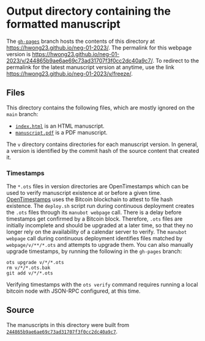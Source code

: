 # Output directory containing the formatted manuscript

The [`gh-pages`](https://github.com/hwong23/neg-01-2023/tree/gh-pages) branch hosts the contents of this directory at <https://hwong23.github.io/neg-01-2023/>.
The permalink for this webpage version is <https://hwong23.github.io/neg-01-2023/v/244865b9ae6ae69c73ad31707f3f0cc2dc40a9c7/>.
To redirect to the permalink for the latest manuscript version at anytime, use the link <https://hwong23.github.io/neg-01-2023/v/freeze/>.

## Files

This directory contains the following files, which are mostly ignored on the `main` branch:

+ [`index.html`](index.html) is an HTML manuscript.
+ [`manuscript.pdf`](manuscript.pdf) is a PDF manuscript.

The `v` directory contains directories for each manuscript version.
In general, a version is identified by the commit hash of the source content that created it.

### Timestamps

The `*.ots` files in version directories are OpenTimestamps which can be used to verify manuscript existence at or before a given time.
[OpenTimestamps](https://opentimestamps.org/) uses the Bitcoin blockchain to attest to file hash existence.
The `deploy.sh` script run during continuous deployment creates the `.ots` files through its `manubot webpage` call.
There is a delay before timestamps get confirmed by a Bitcoin block.
Therefore, `.ots` files are initially incomplete and should be upgraded at a later time, so that they no longer rely on the availability of a calendar server to verify.
The `manubot webpage` call during continuous deployment identifies files matched by `webpage/v/**/*.ots` and attempts to upgrade them.
You can also manually upgrade timestamps, by running the following in the `gh-pages` branch:

```shell
ots upgrade v/*/*.ots
rm v/*/*.ots.bak
git add v/*/*.ots
```

Verifying timestamps with the `ots verify` command requires running a local bitcoin node with JSON-RPC configured, at this time.

## Source

The manuscripts in this directory were built from
[`244865b9ae6ae69c73ad31707f3f0cc2dc40a9c7`](https://github.com/hwong23/neg-01-2023/commit/244865b9ae6ae69c73ad31707f3f0cc2dc40a9c7).
